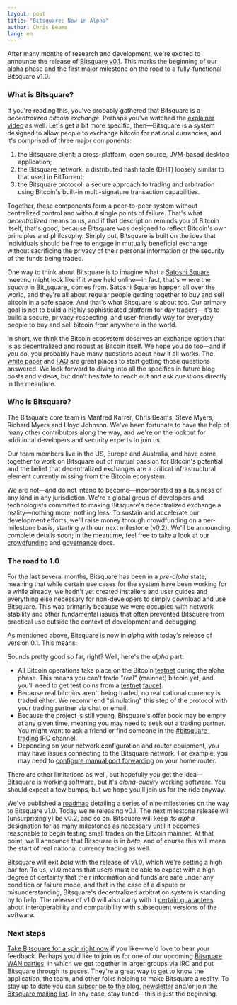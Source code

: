 ```yaml
---
layout: post
title: "Bitsquare: Now in Alpha"
author: Chris Beams
lang: en
---
```

After many months of research and development, we're excited to announce the release of [Bitsquare v0.1][1]. This marks the beginning of our alpha phase and the first major milestone on the road to a fully-functional Bitsquare v1.0.

### What is Bitsquare?

If you're reading this, you've probably gathered that Bitsquare is a _decentralized bitcoin exchange_. Perhaps you've watched the [explainer video][2] as well. Let's get a bit more specific, then—Bitsquare is a system designed to allow people to exchange bitcoin for national currencies, and it's comprised of three major components:

 1. the Bitsquare client: a cross-platform, open source, JVM-based desktop application;
 2. the Bitsquare network: a distributed hash table (DHT) loosely similar to that used in BitTorrent;
 3. the Bitsquare protocol: a secure approach to trading and arbitration using Bitcoin's built-in multi-signature transaction capabilities.

Together, these components form a peer-to-peer system without centralized control and without single points of failure. That's what _decentralized_ means to us, and if that description reminds you of Bitcoin itself, that's good, because Bitsquare was designed to reflect Bitcoin's own principles and philosophy. Simply put, Bitsquare is built on the idea that individuals should be free to engage in mutually beneficial exchange without sacrificing the privacy of their personal information or the security of the funds being traded.

One way to think about Bitsquare is to imagine what a [Satoshi Square][3] meeting might look like if it were held online—in fact, that's where the _square_ in Bit_square_ comes from. Satoshi Squares happen all over the world, and they're all about regular people getting together to buy and sell bitcoin in a safe space. And that's what Bitsquare is about too. Our primary goal is not to build a highly sophisticated platform for day traders—it's to build a secure, privacy-respecting, and user-friendly way for everyday people to buy and sell bitcoin from anywhere in the world.

In short, we think the Bitcoin ecosystem deserves an exchange option that is as decentralized and robust as Bitcoin itself. We hope you do too—and if you do, you probably have many questions about how it all works. The [white paper][4] and [FAQ][5] are great places to start getting those questions answered. We look forward to diving into all the specifics in future blog posts and videos, but don't hesitate to reach out and ask questions directly in the meantime.

### Who is Bitsquare?

The Bitsquare core team is Manfred Karrer, Chris Beams, Steve Myers, Richard Myers and Lloyd Johnson. We've been fortunate to have the help of many other contributors along the way, and we're on the lookout for additional developers and security experts to join us.

Our team members live in the US, Europe and Australia, and have come together to work on Bitsquare out of mutual passion for Bitcoin's potential and the belief that decentralized exchanges are a critical infrastructural element currently missing from the Bitcoin ecosystem.

We are not—and do not intend to become—incorporated as a business of any kind in any jurisdiction. We're a global group of developers and technologists committed to making Bitsquare's decentralized exchange a reality—nothing more, nothing less. To sustain and accelerate our development efforts, we'll raise money through crowdfunding on a per-milestone basis, starting with our next milestone (v0.2). We'll be announcing complete details soon; in the meantime, feel free to take a look at our [crowdfunding][8] and [governance][9] docs.

### The road to 1.0

For the last several months, Bitsquare has been in a _pre-alpha_ state, meaning that while certain use cases for the system have been working for a while already, we hadn't yet created installers and user guides and everything else necessary for non-developers to simply download and use Bitsquare. This was primarily because we were occupied with network stability and other fundamental issues that often prevented Bitsquare from practical use outside the context of development and debugging.

As mentioned above, Bitsquare is now in _alpha_ with today's release of version 0.1. This means:

Sounds pretty good so far, right? Well, here's the _alpha_ part:

 - All Bitcoin operations take place on the Bitcoin [testnet][10] during the alpha phase. This means you can't trade "real" (mainnet) bitcoin yet, and you'll need to get test coins from a [testnet][11] [faucet][12].
 - Because real bitcoins aren't being traded, no real national currency is traded either. We recommend "simulating" this step of the protocol with your trading partner via chat or email.
 - Because the project is still young, Bitsquare's offer book may be empty at any given time, meaning you may need to seek out a trading partner. You might want to ask a friend or find someone in the [#bitsquare-trading][14] IRC channel.
 - Depending on your network configuration and router equipment, you may have issues connecting to the Bitsquare network. For example, you may need to [configure manual port forwarding][15] on your home router.

There are other limitations as well, but hopefully you get the idea—Bitsquare is working software, but it's _alpha-quality_ working software. You should expect a few bumps, but we hope you'll join us for the ride anyway.

We've published a [roadmap][16] detailing a series of nine milestones on the way to Bitsquare v1.0. Today we're releasing v0.1. The next milestone release will (unsurprisingly) be v0.2, and so on. Bitsquare will keep its _alpha_ designation for as many milestones as necessary until it becomes reasonable to begin testing small trades on the Bitcoin mainnet. At that point, we'll announce that Bitsquare is in _beta_, and of course this will mean the start of real national currency trading as well.

Bitsquare will exit _beta_ with the release of v1.0, which we're setting a high bar for. To us, v1.0 means that users must be able to expect with a high degree of certainty that their information and funds are safe under any condition or failure mode, and that in the case of a dispute or misunderstanding, Bitsquare's decentralized arbitration system is standing by to help. The release of v1.0 will also carry with it [certain guarantees][17] about interoperability and compatibility with subsequent versions of the software.

### Next steps

[Take Bitsquare for a spin right now][1] if you like—we'd love to hear your feedback. Perhaps you'd like to join us for one of our upcoming [Bitsquare WAN parties][18], in which we get together in larger groups via IRC and put Bitsquare through its paces. They're a great way to get to know the application, the team, and other folks helping to make Bitsquare a reality. To stay up to date you can [subscribe to the blog][19], [newsletter][20] and/or join the [Bitsquare mailing list][21]. In any case, stay tuned—this is just the beginning.

[1]: https://github.com/bitsquare/bitsquare/releases/v0.1.0
[2]: https://vimeo.com/113838717
[3]: https://twitter.com/SatoshiATX
[4]: /docs/bitsquare.pdf
[5]: /faq/
[8]: /crowdfunding/ (not online anymore)
[9]: /governance/ (not online anymore)
[10]: https://en.bitcoin.it/wiki/Testnet
[11]: http://faucet.xeno-genesis.com/
[12]: http://tpfaucet.appspot.com/
[14]: http://webchat.freenode.net/?channels=bitsquare-trading
[15]: https://github.com/bitsquare/bitsquare/wiki/How-to-setup-port-forwarding
[16]: /roadmap/
[17]: http://semver.org/
[18]: https://github.com/bitsquare/bitsquare/wiki/Bitsquare-WAN-Parties
[19]: /blog/feed.atom
[20]: http://bitsquare.us9.list-manage.com/subscribe?u=fee3c64b1504e7835a98b0ed3&id=dc09b9ca64
[21]: /community/#mailing-list
